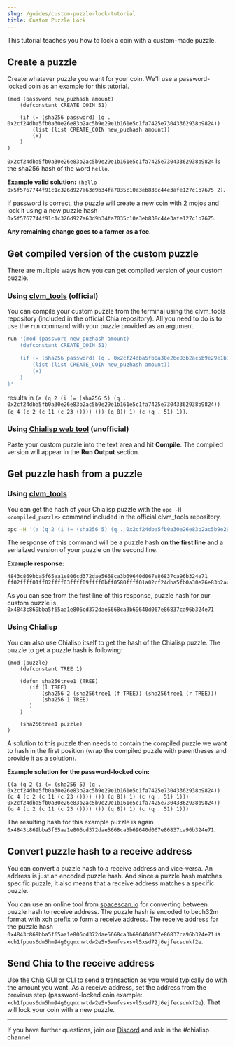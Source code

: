 ```yaml
---
slug: /guides/custom-puzzle-lock-tutorial
title: Custom Puzzle Lock
---
```


This tutorial teaches you how to lock a coin with a custom-made puzzle.

## Create a puzzle

Create whatever puzzle you want for your coin. We'll use a password-locked coin as an example for this tutorial.

```chialisp
(mod (password new_puzhash amount)
    (defconstant CREATE_COIN 51)

    (if (= (sha256 password) (q . 0x2cf24dba5fb0a30e26e83b2ac5b9e29e1b161e5c1fa7425e73043362938b9824))
        (list (list CREATE_COIN new_puzhash amount))
        (x)
    )
)
```

`0x2cf24dba5fb0a30e26e83b2ac5b9e29e1b161e5c1fa7425e73043362938b9824` is the sha256 hash of the word `hello`.

**Example valid solution:** `(hello 0x5f5767744f91c1c326d927a63d9b34fa7035c10e3eb838c44e3afe127c1b7675 2)`.

If password is correct, the puzzle will create a new coin with 2 mojos and lock it using a new puzzle hash `0x5f5767744f91c1c326d927a63d9b34fa7035c10e3eb838c44e3afe127c1b7675`.

**Any remaining change goes to a farmer as a fee**.

## Get compiled version of the custom puzzle

There are multiple ways how you can get compiled version of your custom puzzle.

### Using [clvm_tools](https://github.com/Chia-Network/clvm_tools) (official)

You can compile your custom puzzle from the terminal using the clvm_tools repository (included in the official Chia repository). All you need to do is to use the `run` command with your puzzle provided as an argument.

```bash
run '(mod (password new_puzhash amount)
    (defconstant CREATE_COIN 51)

    (if (= (sha256 password) (q . 0x2cf24dba5fb0a30e26e83b2ac5b9e29e1b161e5c1fa7425e73043362938b9824))
        (list (list CREATE_COIN new_puzhash amount))
        (x)
    )
)'
```

results in `(a (q 2 (i (= (sha256 5) (q . 0x2cf24dba5fb0a30e26e83b2ac5b9e29e1b161e5c1fa7425e73043362938b9824)) (q 4 (c 2 (c 11 (c 23 ()))) ()) (q 8)) 1) (c (q . 51) 1))`.

### Using [Chialisp web tool](https://clisp.surrealdev.com/) (unofficial)

Paste your custom puzzle into the text area and hit **Compile**. The compiled version will appear in the **Run Output** section.

## Get puzzle hash from a puzzle

### Using [clvm_tools](https://github.com/Chia-Network/clvm_tools)

You can get the hash of your Chialisp puzzle with the `opc -H <compiled_puzzle>` command included in the official clvm_tools repository.

```bash
opc -H '(a (q 2 (i (= (sha256 5) (q . 0x2cf24dba5fb0a30e26e83b2ac5b9e29e1b161e5c1fa7425e73043362938b9824)) (q 4 (c 2 (c 11 (c 23 ()))) ()) (q 8)) 1) (c (q . 51) 1))'
```

The response of this command will be a puzzle hash **on the first line** and a serialized version of your puzzle on the second line.

**Example response:**

```
4843c869bba5f65aa1e806cd372dae5668ca3b69640d067e86837ca96b324e71
ff02ffff01ff02ffff03ffff09ffff0bff0580ffff01a02cf24dba5fb0a30e26e83b2ac5b9e29e1b161e5c1fa7425e73043362938b982480ffff01ff04ffff04ff02ffff04ff0bffff04ff17ff80808080ff8080ffff01ff088080ff0180ffff04ffff0133ff018080
```

As you can see from the first line of this response, puzzle hash for our custom puzzle is `0x4843c869bba5f65aa1e806cd372dae5668ca3b69640d067e86837ca96b324e71`

### Using Chialisp

You can also use Chialisp itself to get the hash of the Chialisp puzzle. The puzzle to get a puzzle hash is following:

```chialisp
(mod (puzzle)
    (defconstant TREE 1)

    (defun sha256tree1 (TREE)
       (if (l TREE)
           (sha256 2 (sha256tree1 (f TREE)) (sha256tree1 (r TREE)))
           (sha256 1 TREE)
       )
    )

    (sha256tree1 puzzle)
)
```

A solution to this puzzle then needs to contain the compiled puzzle we want to hash in the first position (wrap the compiled puzzle with parentheses and provide it as a solution).

**Example solution for the password-locked coin:**

```chialisp
((a (q 2 (i (= (sha256 5) (q . 0x2cf24dba5fb0a30e26e83b2ac5b9e29e1b161e5c1fa7425e73043362938b9824)) (q 4 (c 2 (c 11 (c 23 ()))) ()) (q 8)) 1) (c (q . 51) 1))) 0x2cf24dba5fb0a30e26e83b2ac5b9e29e1b161e5c1fa7425e73043362938b9824)) (q 4 (c 2 (c 11 (c 23 ()))) ()) (q 8)) 1) (c (q . 51) 1)))
```

The resulting hash for this example puzzle is again `0x4843c869bba5f65aa1e806cd372dae5668ca3b69640d067e86837ca96b324e71`.

## Convert puzzle hash to a receive address

You can convert a puzzle hash to a receive address and vice-versa. An address is just an encoded puzzle hash. And since a puzzle hash matches specific puzzle, it also means that a receive address matches a specific puzzle.

You can use an online tool from [spacescan.io](https://www.spacescan.io/tools/puzzlehashconverter) for converting between puzzle hash to receive address. The puzzle hash is encoded to bech32m format with xch prefix to form a receive address. The receive address for the puzzle hash `0x4843c869bba5f65aa1e806cd372dae5668ca3b69640d067e86837ca96b324e71` is `xch1fppus6dm5hm94g0gqmxnwtdw2e5v5wmfvsxsvl5xsd72j6ejfecsdnkf2e`.

## Send Chia to the receive address

Use the Chia GUI or CLI to send a transaction as you would typically do with the amount you want. As a receive address, set the address from the previous step (password-locked coin example: `xch1fppus6dm5hm94g0gqmxnwtdw2e5v5wmfvsxsvl5xsd72j6ejfecsdnkf2e`). That will lock your coin with a new puzzle.

---

If you have further questions, join our [Discord](https://discord.gg/chia) and ask in the #chialisp channel.
